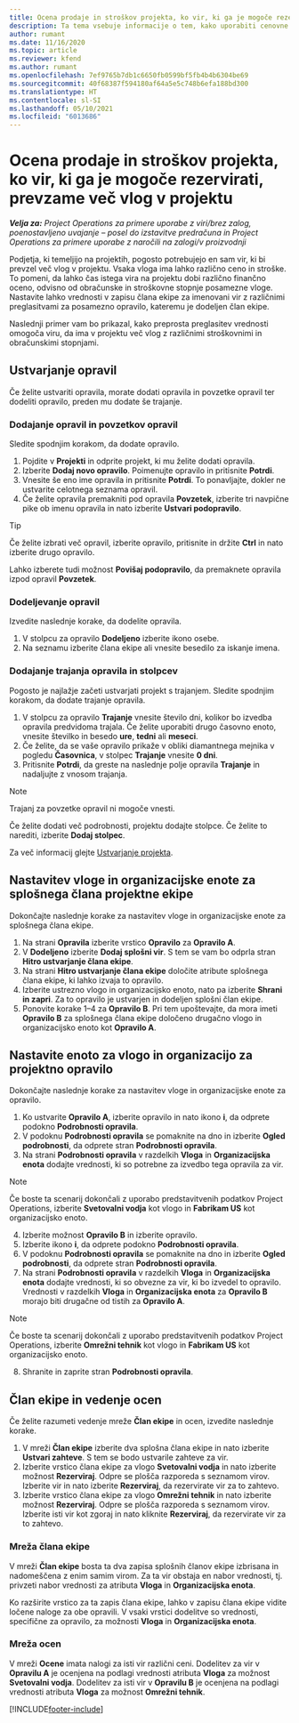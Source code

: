 ```yaml
---
title: Ocena prodaje in stroškov projekta, ko vir, ki ga je mogoče rezervirati, prevzame več vlog v projektu
description: Ta tema vsebuje informacije o tem, kako uporabiti cenovne razsežnosti za podporo ocen cen in stroškov za vir, ki prevzame več vlog v projektu.
author: rumant
ms.date: 11/16/2020
ms.topic: article
ms.reviewer: kfend
ms.author: rumant
ms.openlocfilehash: 7ef9765b7db1c6650fb0599bf5fb4b4b6304be69
ms.sourcegitcommit: 40f68387f594180af64a5e5c748b6efa188bd300
ms.translationtype: HT
ms.contentlocale: sl-SI
ms.lasthandoff: 05/10/2021
ms.locfileid: "6013686"
---
```

# <a name="estimate-project-sales-and-costs-when-a-bookable-resource-fills-multiple-roles-on-a-project"></a>Ocena prodaje in stroškov projekta, ko vir, ki ga je mogoče rezervirati, prevzame več vlog v projektu 

_**Velja za:** Project Operations za primere uporabe z viri/brez zalog, poenostavljeno uvajanje – posel do izstavitve predračuna in Project Operations za primere uporabe z naročili na zalogi/v proizvodnji_ 

Podjetja, ki temeljijo na projektih, pogosto potrebujejo en sam vir, ki bi prevzel več vlog v projektu. Vsaka vloga ima lahko različno ceno in stroške. To pomeni, da lahko čas istega vira na projektu dobi različno finančno oceno, odvisno od obračunske in stroškovne stopnje posamezne vloge. Nastavite lahko vrednosti v zapisu člana ekipe za imenovani vir z različnimi preglasitvami za posamezno opravilo, kateremu je dodeljen član ekipe.

Naslednji primer vam bo prikazal, kako preprosta preglasitev vrednosti omogoča viru, da ima v projektu več vlog z različnimi stroškovnimi in obračunskimi stopnjami.

## <a name="create-tasks"></a>Ustvarjanje opravil
Če želite ustvariti opravila, morate dodati opravila in povzetke opravil ter dodeliti opravilo, preden mu dodate še trajanje. 

### <a name="add-tasks-and-summary-tasks"></a>Dodajanje opravil in povzetkov opravil
Sledite spodnjim korakom, da dodate opravilo.

1. Pojdite v **Projekti** in odprite projekt, ki mu želite dodati opravila.
2. Izberite **Dodaj novo opravilo**. Poimenujte opravilo in pritisnite **Potrdi**.
3. Vnesite še eno ime opravila in pritisnite **Potrdi**. To ponavljajte, dokler ne ustvarite celotnega seznama opravil.
3. Če želite opravila premakniti pod opravila **Povzetek**, izberite tri navpične pike ob imenu opravila in nato izberite **Ustvari podopravilo**. 

  > [!TIP]
  > Če želite izbrati več opravil, izberite opravilo, pritisnite in držite **Ctrl** in nato izberite drugo opravilo.
  >
  > Lahko izberete tudi možnost **Povišaj podopravilo**, da premaknete opravila izpod opravil **Povzetek**.

### <a name="assign-tasks"></a>Dodeljevanje opravil

Izvedite naslednje korake, da dodelite opravila.

1. V stolpcu za opravilo **Dodeljeno** izberite ikono osebe.
2. Na seznamu izberite člana ekipe ali vnesite besedilo za iskanje imena.

### <a name="add-task-duration-and-columns"></a>Dodajanje trajanja opravila in stolpcev

Pogosto je najlažje začeti ustvarjati projekt s trajanjem. Sledite spodnjim korakom, da dodate trajanje opravila.

1. V stolpcu za opravilo **Trajanje** vnesite število dni, kolikor bo izvedba opravila predvidoma trajala. Če želite uporabiti drugo časovno enoto, vnesite številko in besedo **ure**, **tedni** ali **meseci**.
2. Če želite, da se vaše opravilo prikaže v obliki diamantnega mejnika v pogledu **Časovnica**, v stolpec **Trajanje** vnesite **0 dni**.
3. Pritisnite **Potrdi**, da greste na naslednje polje opravila **Trajanje** in nadaljujte z vnosom trajanja.

  > [!NOTE]
  > Trajanj za povzetke opravil ni mogoče vnesti.

Če želite dodati več podrobnosti, projektu dodajte stolpce. Če želite to narediti, izberite **Dodaj stolpec**. 

Za več informacij glejte [Ustvarjanje projekta](https://support.microsoft.com/en-us/office/create-a-project-a5b5e823-fb2e-45fd-be00-7d84422d9749).

## <a name="set-up-the-role-and-organization-unit-for-a-generic-project-team-member"></a>Nastavitev vloge in organizacijske enote za splošnega člana projektne ekipe
Dokončajte naslednje korake za nastavitev vloge in organizacijske enote za splošnega člana ekipe.

1. Na strani **Opravila** izberite vrstico **Opravilo** za **Opravilo A**. 
2. V **Dodeljeno** izberite **Dodaj splošni vir**. S tem se vam bo odprla stran **Hitro ustvarjanje člana ekipe**.
3. Na strani **Hitro ustvarjanje člana ekipe** določite atribute splošnega člana ekipe, ki lahko izvaja to opravilo.
4. Izberite ustrezno vlogo in organizacijsko enoto, nato pa izberite **Shrani in zapri**. Za to opravilo je ustvarjen in dodeljen splošni član ekipe. 
5. Ponovite korake 1–4 za **Opravilo B**. Pri tem upoštevajte, da mora imeti **Opravilo B** za splošnega člana ekipe določeno drugačno vlogo in organizacijsko enoto kot **Opravilo A**. 

## <a name="set-up-the-role-and-organization-unit-for-a-project-task"></a>Nastavite enoto za vlogo in organizacijo za projektno opravilo
Dokončajte naslednje korake za nastavitev vloge in organizacijske enote za opravilo.

1. Ko ustvarite **Opravilo A**, izberite opravilo in nato ikono **i**, da odprete podokno **Podrobnosti opravila**. 
2. V podoknu **Podrobnosti opravila** se pomaknite na dno in izberite **Ogled podrobnosti**, da odprete stran **Podrobnosti opravila**.
3. Na strani **Podrobnosti opravila** v razdelkih **Vloga** in **Organizacijska enota** dodajte vrednosti, ki so potrebne za izvedbo tega opravila za vir. 

  > [!NOTE]
  > Če boste ta scenarij dokončali z uporabo predstavitvenih podatkov Project Operations, izberite **Svetovalni vodja** kot vlogo in **Fabrikam US** kot organizacijsko enoto.

4. Izberite možnost **Opravilo B** in izberite opravilo.
5. Izberite ikono **i**, da odprete podokno **Podrobnosti opravila**. 
6. V podoknu **Podrobnosti opravila** se pomaknite na dno in izberite **Ogled podrobnosti**, da odprete stran **Podrobnosti opravila**.
7. Na strani **Podrobnosti opravila** v razdelkih **Vloga** in **Organizacijska enota** dodajte vrednosti, ki so obvezne za vir, ki bo izvedel to opravilo. Vrednosti v razdelkih **Vloga** in **Organizacijska enota** za **Opravilo B** morajo biti drugačne od tistih za **Opravilo A**. 

  > [!NOTE]
  > Če boste ta scenarij dokončali z uporabo predstavitvenih podatkov Project Operations, izberite **Omrežni tehnik** kot vlogo in **Fabrikam US** kot organizacijsko enoto.

8. Shranite in zaprite stran **Podrobnosti opravila**. 

## <a name="team-member-and-estimates-behavior"></a>Član ekipe in vedenje ocen 
Če želite razumeti vedenje mreže **Član ekipe** in ocen, izvedite naslednje korake.

1. V mreži **Član ekipe** izberite dva splošna člana ekipe in nato izberite **Ustvari zahteve**. S tem se bodo ustvarile zahteve za vir. 
2. Izberite vrstico člana ekipe za vlogo **Svetovalni vodja** in nato izberite možnost **Rezerviraj**. Odpre se plošča razporeda s seznamom virov. Izberite vir in nato izberite **Rezerviraj**, da rezervirate vir za to zahtevo.
3. Izberite vrstico člana ekipe za vlogo **Omrežni tehnik** in nato izberite možnost **Rezerviraj**. Odpre se plošča razporeda s seznamom virov. Izberite isti vir kot zgoraj in nato kliknite **Rezerviraj**, da rezervirate vir za to zahtevo.

### <a name="team-member-grid"></a>Mreža člana ekipe 

V mreži **Član ekipe** bosta ta dva zapisa splošnih članov ekipe izbrisana in nadomeščena z enim samim virom. Za ta vir obstaja en nabor vrednosti, tj. privzeti nabor vrednosti za atributa **Vloga** in **Organizacijska enota**.

Ko razširite vrstico za ta zapis člana ekipe, lahko v zapisu člana ekipe vidite ločene naloge za obe opravili. V vsaki vrstici dodelitve so vrednosti, specifične za opravilo, za možnosti **Vloga** in **Organizacijska enota**. 

### <a name="estimates-grid"></a>Mreža ocen 

V mreži **Ocene** imata nalogi za isti vir različni ceni. Dodelitev za vir v **Opravilu A** je ocenjena na podlagi vrednosti atributa **Vloga** za možnost **Svetovalni vodja**. Dodelitev za isti vir v **Opravilu B** je ocenjena na podlagi vrednosti atributa **Vloga** za možnost **Omrežni tehnik**.


[!INCLUDE[footer-include](../includes/footer-banner.md)]
